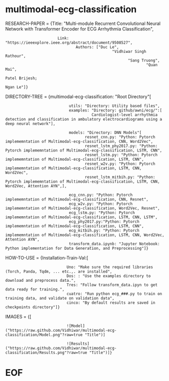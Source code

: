 # multimodal-ecg-classification

RESEARCH-PAPER = {Title: "Multi-module Recurrent Convolutional Neural Network with Transformer Encoder for ECG Arrhythmia Classification",

                           Link:  "https://ieeexplore.ieee.org/abstract/document/9508527",                                
                                   Authors: ["Duc Le",
                                                   "Vidhiwar Singh Rathour",
                                                          "Sang Truong", 
                                                                  "Quan Mai^, 
                                                                          Patel Brijesh; 
                                                                                  Ngan Le"]}  
                                                                                    
DIRECTORY-TREE = {multimodal-ecg-classification: "Root Directory"[

                                utils: "Directory: Utility based files",
                                examples: "Directory: github/awni/ecg/":[
                                          Cardiologist-level arrhythmia detection and classification in ambulatory electrocardiograms using a deep neural network"],
                                          
                                models: "Directory: DNN Models"[
                                       resnet_cnn.py: "Python: Pytorch implememntation of Multimodal-ecg-classification, CNN, Word2Vec",
                                       resnet_lstm_phy2017.py: "Python: Pytorch implememntation of Multimodal-ecg-classification, LSTM, CNN",
                                       resnet_lstm.py: "Python: Pytorch implememntation of Multimodal-ecg-classification, LSTM, CNN",
                                       resnet_w2v.py: "Python: Pytorch implememntation of Multimodal-ecg-classification, LSTM, CNN, Word2Vec",
                                       resnet_lstm_mitbih.py: "Python: Pytorch implememntation of Multimodal-ecg-classification, LSTM, CNN, Word2Vec, Attention AYN",],
                                       
                                ecg_cnn.py: "Python: Pytorch implememntation of Multimodal-ecg-classification, CNN, Resnet",
                                ecg_w2v.py: "Python: Pytorch implememntation of Multimodal-ecg-classification, Word2Vec, Resnet",
                                ecg_lstm.py: "Python: Pytorch implememntation of Multimodal-ecg-classification, LSTM, CNN, LSTM",
                                ecg_phy2017.py:"Python: Pytorch implememntation of Multimodal-ecg-classification, LSTM, CNN",
                                ecg_mitbih.py: "Python: Pytorch implememntation of Multimodal-ecg-classification, LSTM, CNN, Word2Vec, Attention AYN",
                                transform_data.ipynb: "Jupyter Notebook: Python implementation for Data Generation, and Preprocessing"]}
                                       
HOW-TO-USE = {Installation-Train-Val:[

                               Uno: "Make sure the required libraries (Torch, Panda, Tqdm, ... etc.,. are installed",
                               Dos: : "Use the examples directory to download and preprocess data.",
                               Tres: "Follow transform_data.ipyn to get data ready for training.",
                               cuatro: "Run python ecg_###.py to train on training data, and validate on validation data",
                               cinco: "By default results are saved in checkpoints directory"]}
                               
IMAGES = {[ 

                               ![Model]("https://raw.github.com/Vidhiwar/multimodal-ecg-classification/Model.png"?raw=true "Title")]

                               ![Results]("https://raw.github.com/Vidhiwar/multimodal-ecg-classification/Results.png"?raw=true "Title")]}

             
#  EOF
                     
                    
